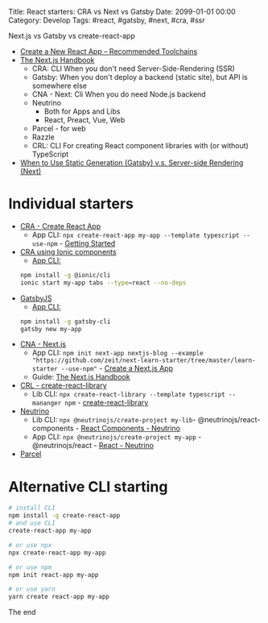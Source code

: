 Title: React starters: CRA vs Next vs Gatsby
Date: 2099-01-01 00:00
Category: Develop
Tags: #react, #gatsby, #next, #cra, #ssr

Next.js vs Gatsby vs create-react-app

* [Create a New React App – Recommended Toolchains](https://reactjs.org/docs/create-a-new-react-app.html#recommended-toolchains)
* [The Next.js Handbook](https://www.freecodecamp.org/news/the-next-js-handbook/#next-js-vs-gatsby-vs-create-react-app)
    * CRA: CLI When you don't need Server-Side-Rendering (SSR)
    * Gatsby: When you don't deploy a backend (static site), but API is somewhere else
    * CNA - Next: Cli When you do need Node.js backend
    * Neutrino
        * Both for Apps and Libs
        * React, Preact, Vue, Web
    * Parcel - for web
    * Razzle
    * CRL: CLI For creating React component libraries with (or without) TypeScript
* [When to Use Static Generation (Gatsby) v.s. Server-side Rendering (Next)](https://next-learn-starter.now.sh/posts/ssg-ssr)

# Individual starters

* [CRA - Create React App](https://create-react-app.dev/)
    * App CLI: `npx create-react-app my-app --template typescript --use-npm` - [Getting Started](https://create-react-app.dev/docs/getting-started)
* [CRA using Ionic components](https://ionicframework.com/)
    * [App CLI:](https://ionicframework.com/docs/cli/commands/start)
    ```bash
    npm install -g @ionic/cli
    ionic start my-app tabs --type=react --no-deps
    ```
* [GatsbyJS](https://www.gatsbyjs.org/)
    * [App CLI:](https://www.gatsbyjs.org/docs/quick-start/)  
    ```bash
    npm install -g gatsby-cli
    gatsby new my-app
    ```
* [CNA - Next.js](https://nextjs.org/)
    * App CLI: `npm init next-app nextjs-blog --example "https://github.com/zeit/next-learn-starter/tree/master/learn-starter --use-npm"` - [Create a Next.js App](https://nextjs.org/learn/basics/create-nextjs-app/setup)
    * Guide: [The Next.js Handbook](https://www.freecodecamp.org/news/the-next-js-handbook/)
* [CRL - create-react-library](https://www.npmjs.com/package/create-react-library)
    * Lib CLI: `npx create-react-library --template typescript --mananger npm` - [create-react-library](https://www.npmjs.com/package/create-react-library)
* [Neutrino](https://neutrinojs.org/)
    * Lib CLI: `npx @neutrinojs/create-project my-lib`- @neutrinojs/react-components - [React Components - Neutrino](https://neutrinojs.org/packages/react-components/)
    * App CLI: `npx @neutrinojs/create-project my-app` - @neutrinojs/react - [React - Neutrino](https://neutrinojs.org/packages/react/)
* [Parcel](https://parceljs.org/getting_started.html)

# Alternative CLI starting

```bash
# install CLI
npm install -g create-react-app
# and use CLI
create-react-app my-app

# or use npx
npx create-react-app my-app

# or use npm
npm init react-app my-app

# or use yarn
yarn create react-app my-app
```

The end